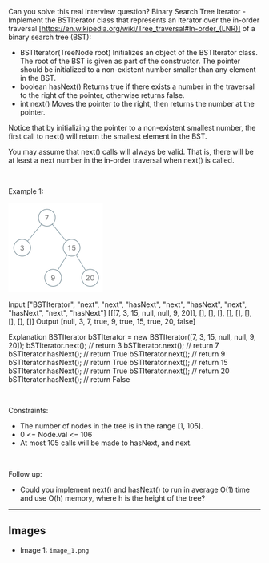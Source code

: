 Can you solve this real interview question? Binary Search Tree Iterator - Implement the BSTIterator class that represents an iterator over the in-order traversal [https://en.wikipedia.org/wiki/Tree_traversal#In-order_(LNR)] of a binary search tree (BST):

 * BSTIterator(TreeNode root) Initializes an object of the BSTIterator class. The root of the BST is given as part of the constructor. The pointer should be initialized to a non-existent number smaller than any element in the BST.
 * boolean hasNext() Returns true if there exists a number in the traversal to the right of the pointer, otherwise returns false.
 * int next() Moves the pointer to the right, then returns the number at the pointer.

Notice that by initializing the pointer to a non-existent smallest number, the first call to next() will return the smallest element in the BST.

You may assume that next() calls will always be valid. That is, there will be at least a next number in the in-order traversal when next() is called.

 

Example 1:

![Example 1](./image_1.png)


Input
["BSTIterator", "next", "next", "hasNext", "next", "hasNext", "next", "hasNext", "next", "hasNext"]
[[[7, 3, 15, null, null, 9, 20]], [], [], [], [], [], [], [], [], []]
Output
[null, 3, 7, true, 9, true, 15, true, 20, false]

Explanation
BSTIterator bSTIterator = new BSTIterator([7, 3, 15, null, null, 9, 20]);
bSTIterator.next();    // return 3
bSTIterator.next();    // return 7
bSTIterator.hasNext(); // return True
bSTIterator.next();    // return 9
bSTIterator.hasNext(); // return True
bSTIterator.next();    // return 15
bSTIterator.hasNext(); // return True
bSTIterator.next();    // return 20
bSTIterator.hasNext(); // return False


 

Constraints:

 * The number of nodes in the tree is in the range [1, 105].
 * 0 <= Node.val <= 106
 * At most 105 calls will be made to hasNext, and next.

 

Follow up:

 * Could you implement next() and hasNext() to run in average O(1) time and use O(h) memory, where h is the height of the tree?

---

## Images

- Image 1: `image_1.png`
